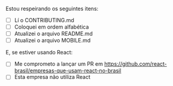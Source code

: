 Estou respeirando os seguintes itens:
- [ ] Lí o CONTRIBUTING.md
- [ ] Coloquei em ordem alfabética
- [ ] Atualizei o arquivo README.md
- [ ] Atualizei o arquivo MOBILE.md

E, se estiver usando React:
- [ ] Me comprometo a lançar um PR em https://github.com/react-brasil/empresas-que-usam-react-no-brasil
- [ ] Esta empresa não utiliza React
